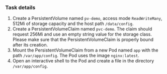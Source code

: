 ### Task details
1. Create a PersistentVolume named `pv-demo`, access mode `ReadWriteMany`, 512Mi of storage capacity and the host path `/data/config`.
2. Create a PersistentVolumeClaim named `pvc-demo`. The claim should request 256Mi and use an empty string value for the storage class. Please make sure that the PersistentVolumeClaim is properly bound after its creation.
3. Mount the PersistentVolumeClaim from a new Pod named `app` with the path `/var/app/config`. The Pod uses the image `nginx:latest`.
4. Open an interactive shell to the Pod and create a file in the directory `/var/app/config`.
